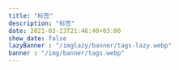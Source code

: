 ```yaml
---
title: "标签"
description: "标签"
date: 2021-03-23T21:46:40+03:00
show_date: false
lazyBanner : "/imglazy/banner/tags-lazy.webp"
banner : "/img/banner/tags.webp"
---
```

